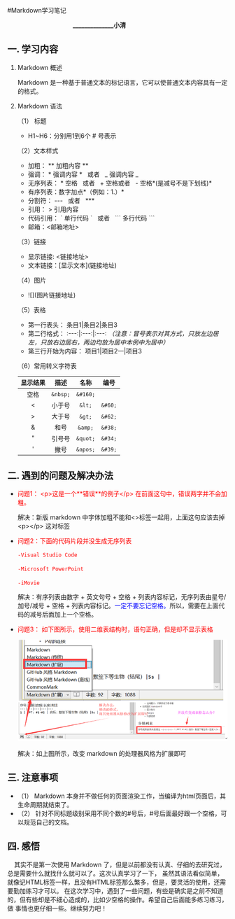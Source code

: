 #Markdown学习笔记

&nbsp;&nbsp;&nbsp;&nbsp;&nbsp;&nbsp;&nbsp;&nbsp;&nbsp;&nbsp;&nbsp;&nbsp;&nbsp;&nbsp;&nbsp;&nbsp;&nbsp;&nbsp;&nbsp;&nbsp;&nbsp;&nbsp;&nbsp;&nbsp;&nbsp;&nbsp;&nbsp;&nbsp;&nbsp;&nbsp;&nbsp;&nbsp;&nbsp;&nbsp;&nbsp;&nbsp;&nbsp;&nbsp;**______________小清**

## 一. 学习内容
1. Markdown 概述  
   
	Markdown 是一种基于普通文本的标记语言，它可以使普通文本内容具有一定的格式。

2. Markdown 语法  

	（1） 标题  

	- H1~H6：分别用1到6个 # 号表示

	（2）文本样式

	- 加粗： \*\*  加粗内容 **
	- 强调： \*  强调内容  \*  &nbsp;&nbsp;或者&nbsp;&nbsp; \_  强调内容  \_ 
	- 无序列表： \* 空格  &nbsp;&nbsp;或者&nbsp;&nbsp; \+ 空格或者&nbsp;&nbsp; \- 空格*(是减号不是下划线)* 
	- 有序列表：数字加点*（例如：1.）*
	- 分割符： --- &nbsp;&nbsp;或者&nbsp;&nbsp; ***
	- 引用： \> 引用内容
	- 代码引用： \` 单行代码 \` &nbsp;&nbsp;或者&nbsp;&nbsp; \`\`\` 多行代码 \`\`\`
	- 邮箱：<邮箱地址>

	（3）链接

	- 显示链接: <链接地址>
	- 文本链接：[显示文本]\(链接地址\)
	
	（4）图片

	- \!\[\]\(图片链接地址\)
	
	（5）表格

	- 第一行表头： 条目1\|条目2\|条目3
	- 第二行格式： :---:|:---:|:---: *（注意：冒号表示对其方式，只放左边居左，只放右边居右，两边均放为居中本例中为居中）*
	- 第三行开始为内容： 项目1\|项目2一\|项目3

	（6）常用转义字符表

	显示结果|描述|名称|编号
	:---:|:---:|:---:|:---:
	 |空格|`&nbsp;`|`&#160;`
	\<|小于号|`&lt;`|`&#60;`
	\>|大于号|`&gt;`|`&#62;`
	&|和号|`&amp;`|`&#38;`
	"|引号号|`&quot;`|`&#34;`
	'|撇号|`&apos;`|`&#39;`

		
## 二. 遇到的问题及解决办法

* <font color='red'>问题1： \<p\>这是一个\*\*错误\*\*的例子</p\> 在前面这句中，错误两字并不会加粗。</font>

	解决：新版 markdown 中字体加粗不能和<>标签一起用，上面这句应该去掉 \<p\></p\> 这对标签

* <font color='red'>问题2：下面的代码片段并没生成无序列表

	```	
	-Visual Studio Code

	-Microsoft PowerPoint

	-iMovie
	```
	</font>

	解决：有序列表由数字 + 英文句号 + 空格 + 列表内容标记，无序列表由星号/加号/减号 + 空格 + 列表内容标记。<font color='blue'>一定不要忘记空格。</font>所以，需要在上面代码的减号后面加上一个空格。

* <font color='red'>问题3： 如下图所示，使用二维表结构时，语句正确，但是却不显示表格</font>

	![test](./biao.png)

	解决：如上图所示，改变 markdown 的处理器风格为扩展即可


## 三. 注意事项

 * （1） Markdown 本身并不做任何的页面渲染工作，当编译为html页面后，其生命周期就结束了。
 * （2） 针对不同标题级别采用不同个数的#号后，#号后面最好跟一个空格，可以规范自己的文档。

## 四. 感悟

&nbsp;&nbsp;&nbsp;&nbsp;其实不是第一次使用 Markdown 了，但是以前都没有认真、仔细的去研究过，总是需要什么就找什么就可以了。这次认真学习了一下，  虽然其语法看似简单，就像记HTML标签一样，且没有HTML标签那么繁多，但是，要灵活的使用，还需要勤加练习才可以。
在这次学习中，遇到了一些问题，有些是确实是之前不知道的，但有些却是不细心造成的，比如少空格的操作。希望自己后面能多练习练习，做
事情也更仔细一些。继续努力吧！
